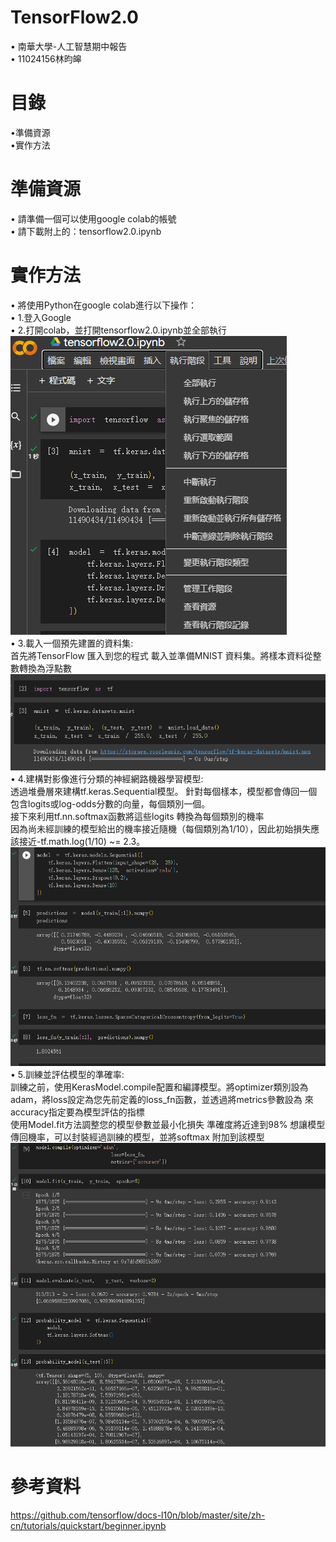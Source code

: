 # TensorFlow2.0
• 南華大學-人工智慧期中報告  
• 11024156林昀皞  
# 目錄
•準備資源  
•實作方法  
# 準備資源
• 請準備一個可以使用google colab的帳號   
• 請下載附上的：tensorflow2.0.ipynb  
# 實作方法  
• 將使用Python在google colab進行以下操作：  
• 1.登入Google  
• 2.打開colab，並打開tensorflow2.0.ipynb並全部執行  
![img](https://github.com/KiviLLL/TensorFlow2.0/blob/main/img1.png)  
• 3.載入一個預先建置的資料集:     
     首先將TensorFlow 匯入到您的程式
     載入並準備MNIST 資料集。將樣本資料從整數轉換為浮點數   
![img](https://github.com/KiviLLL/TensorFlow2.0/blob/main/img2.png)  
• 4.建構對影像進行分類的神經網路機器學習模型:  
    透過堆疊層來建構tf.keras.Sequential模型。
    針對每個樣本，模型都會傳回一個包含logits或log-odds分數的向量，每個類別一個。     
    接下來利用tf.nn.softmax函數將這些logits 轉換為每個類別的機率     
    因為尚未經訓練的模型給出的機率接近隨機（每個類別為1/10），因此初始損失應該接近-tf.math.log(1/10) ~= 2.3。     
![img](https://github.com/KiviLLL/TensorFlow2.0/blob/main/img3.png)  
• 5.訓練並評估模型的準確率:      
     訓練之前，使用KerasModel.compile配置和編譯模型。將optimizer類別設為adam，將loss設定為您先前定義的loss_fn函數，並透過將metrics參數設為 來accuracy指定要為模型評估的指標     
    使用Model.fit方法調整您的模型參數並最小化損失   準確度將近達到98% 
    想讓模型傳回機率，可以封裝經過訓練的模型，並將softmax 附加到該模型    
![img](https://github.com/KiviLLL/TensorFlow2.0/blob/main/img4.png)  
# 參考資料
https://github.com/tensorflow/docs-l10n/blob/master/site/zh-cn/tutorials/quickstart/beginner.ipynb
